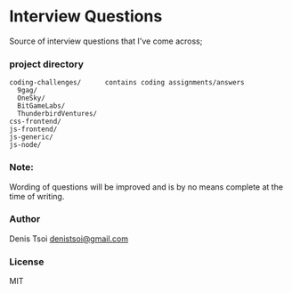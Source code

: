 # Interview Questions

Source of interview questions that I've come across; 

### project directory

    coding-challenges/      contains coding assignments/answers
      9gag/
      OneSky/
      BitGameLabs/
      ThunderbirdVentures/
    css-frontend/
    js-frontend/
    js-generic/
    js-node/

### Note:

Wording of questions will be improved and is by no means complete at the time of writing.  

### Author

Denis Tsoi <denistsoi@gmail.com>

### License 

MIT
